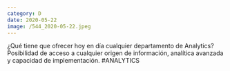 ```yaml
--- 
category: D 
date: 2020-05-22 
image: /544_2020-05-22.jpeg 
--- 
```


¿Qué tiene que ofrecer hoy en día cualquier departamento de Analytics? Posibilidad de acceso a cualquier origen de información, analítica avanzada y capacidad de implementación. #ANALYTICS
